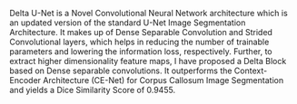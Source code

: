 Delta U-Net is a Novel Convolutional Neural Network architecture which is an updated version of the standard U-Net Image Segmentation Architecture. It makes up of Dense Separable Convolution and Strided Convolutional layers, which helps in reducing the number of trainable parameters and lowering the information loss, respectively. Further, to extract higher dimensionality feature maps, I have proposed a Delta Block based on Dense separable convolutions. It outperforms the Context-Encoder Architecture (CE-Net) for Corpus Callosum Image Segmentation and yields a Dice Similarity Score of 0.9455.
